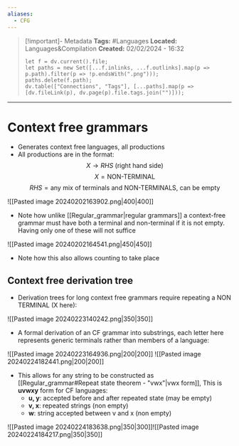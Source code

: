 ```yaml
---
aliases:
  - CFG
---
```

> [!important]- Metadata
> **Tags:** #Languages 
> **Located:** Languages&Compilation
> **Created:** 02/02/2024 - 16:32
> ```dataviewjs
> let f = dv.current().file;
> let paths = new Set([...f.inlinks, ...f.outlinks].map(p => p.path).filter(p => !p.endsWith(".png")));
> paths.delete(f.path);
> dv.table(["Connections", "Tags"], [...paths].map(p => [dv.fileLink(p), dv.page(p).file.tags.join("")]));
> ```

___
# Context free grammars
- Generates context free languages, all productions 
- All productions are in the format: 
$$X\to RHS \text{ (right hand side)}$$
$$X = \text{NON-TERMINAL }$$
$$RHS =\text{any mix of terminals and NON-TERMINALS, can be empty}$$


![[Pasted image 20240202163902.png|400|400]]

- Note how unlike [[Regular_grammar|regular grammars]] a context-free grammar must have both a terminal and non-terminal if it is not empty. Having only one of these will not suffice  

![[Pasted image 20240202164541.png|450|450]]

- Note how this also allows counting to take place 
## Context free derivation tree 
- Derivation trees for long context free grammars require repeating a NON TERMINAL (X here):

![[Pasted image 20240223140242.png|350|350]]

- A formal derivation of an CF grammar into substrings, each letter here represents generic terminals rather than members of a language:

![[Pasted image 20240223164936.png|200|200]]
![[Pasted image 20240224182441.png|200|200]]

- This allows for any string to be constructed as [[Regular_grammar#Repeat state theorem - "vwx"|vwx form]], This is  **uvwxy** form for CF languages:
    - **u, y**: accepted before and after repeated state (may be empty)
    - **v, x**: repeated strings (non empty)
    - **w**: string accepted between v and x (non empty)

![[Pasted image 20240224183638.png|350|300]]![[Pasted image 20240224184217.png|350|350]]